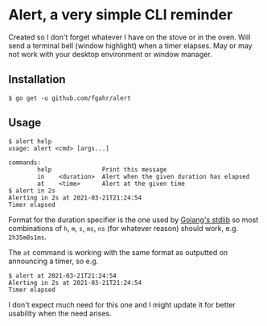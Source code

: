 # Alert, a very simple CLI reminder

Created so I don't forget whatever I have on the stove or in the oven.
Will send a terminal bell (window highlight) when a timer elapses.
May or may not work with your desktop environment or window manager.

## Installation

```
$ go get -u github.com/fgahr/alert
```

## Usage

```
$ alert help
usage: alert <cmd> [args...]

commands:
        help              Print this message
        in    <duration>  Alert when the given duration has elapsed
        at    <time>      Alert at the given time
$ alert in 2s
Alerting in 2s at 2021-03-21T21:24:54
Timer elapsed
```

Format for the duration specifier is the one used by
[Golang's stdlib](https://golang.org/pkg/time/#ParseDuration) so most
combinations of `h`, `m`, `s`, `ms`, `ns` (for whatever reason) should work,
e.g. `2h35m8s1ms`.

The `at` command is working with the same format as outputted on announcing
a timer, so e.g.

```
$ alert at 2021-03-21T21:24:54
Alerting in 2s at 2021-03-21T21:24:54
Timer elapsed
```

I don't expect much need for this one and I might update it for better
usability when the need arises.
